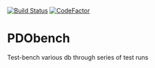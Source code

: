 [![Build Status](https://travis-ci.org/far-rainbow/PDObench.svg?branch=master)](https://travis-ci.org/far-rainbow/PDObench)
[![CodeFactor](https://www.codefactor.io/repository/github/far-rainbow/pdobench/badge)](https://www.codefactor.io/repository/github/far-rainbow/pdobench)
# PDObench
Test-bench various db through series of test runs
